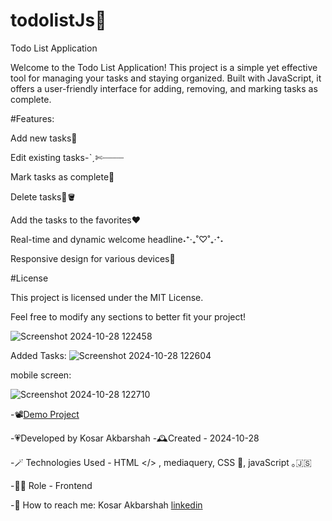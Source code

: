 # todolistJs📝
Todo List Application

Welcome to the Todo List Application! This project is a simple yet effective tool for managing your tasks and staying organized. Built with JavaScript, it offers a user-friendly interface for adding, removing, and marking tasks as complete.

#Features:

Add new tasks📝

Edit existing tasks-ˋˏ✄┈┈┈┈

Mark tasks as complete🎯

Delete tasks🧹🪣

Add the tasks to the favorites❤️

Real-time and dynamic welcome headline˖⁺‧₊˚♡˚₊‧⁺˖

Responsive design for various devices📲


#License

This project is licensed under the MIT License.

Feel free to modify any sections to better fit your project!

![Screenshot 2024-10-28 122458](https://github.com/user-attachments/assets/d85ea4a0-8be1-45c2-98ad-8ac4f02028fc)



Added Tasks:
![Screenshot 2024-10-28 122604](https://github.com/user-attachments/assets/33f3da77-206d-4fc3-aec9-f5f4346e5c49)


mobile screen:

![Screenshot 2024-10-28 122710](https://github.com/user-attachments/assets/b8f7d124-7e6c-4b0c-a1f3-da12f9d06972)




-📽️[Demo Project](https://kosarakbarshah.github.io/todolistJs/)

-💗Developed by Kosar Akbarshah
-🕰️Created - 2024-10-28

-🪄 Technologies Used - HTML  </> , mediaquery, CSS 🎨, javaScript  ｡🇯‌🇸‌

-👩‍💻 Role - Frontend 

-💭 How to reach me: Kosar Akbarshah [linkedin](https://www.linkedin.com/in/tara-akbarshah-22102b1b6/)




